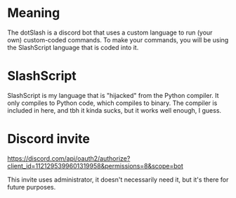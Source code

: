 # Meaning
The dotSlash is a discord bot that uses a custom language to run (your own) custom-coded commands. To make your commands, you will be using the SlashScript language that is coded into it.

# SlashScript
SlashScript is my language that is "hijacked" from the Python compiler. It only compiles to Python code, which compiles to binary. The compiler is included in here, and tbh it kinda sucks, but it works well enough, I guess.

# Discord invite 
https://discord.com/api/oauth2/authorize?client_id=1121295399601319958&permissions=8&scope=bot

This invite uses administrator, it doesn't necessarily need it, but it's there for future purposes.

